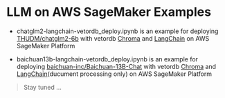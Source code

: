# LLM on AWS SageMaker Examples
* chatglm2-langchain-vetordb_deploy.ipynb is an example for deploying [THUDM/chatglm2-6b](https://huggingface.co/THUDM/chatglm2-6b) with vetordb [Chroma](https://docs.trychroma.com/) and [LangChain](https://python.langchain.com) on AWS SageMaker Platform

* baichuan13b-langchain-vetordb_deploy.ipynb is an example for deploying [baichuan-inc/Baichuan-13B-Chat](https://huggingface.co/baichuan-inc/Baichuan-13B-Chat) with vetordb [Chroma](https://docs.trychroma.com/) and [LangChain](https://python.langchain.com)(ducument processing only) on AWS SageMaker Platform

> Stay tuned ...
